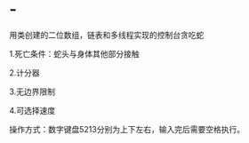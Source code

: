 # -
用类创建的二位数组，链表和多线程实现的控制台贪吃蛇

1.死亡条件：蛇头与身体其他部分接触

2.计分器

3.无边界限制

4.可选择速度

操作方式：数字键盘5213分别为上下左右，输入完后需要空格执行。
